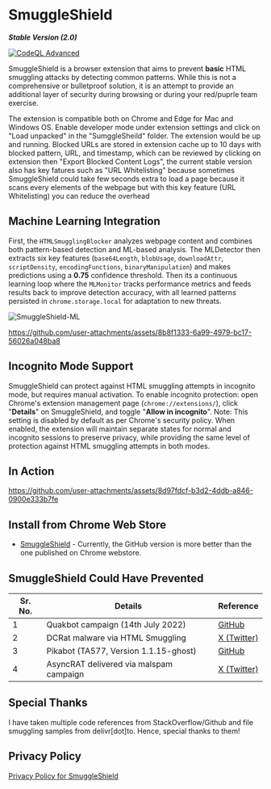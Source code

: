# SmuggleShield
***Stable Version (2.0)***

[![CodeQL Advanced](https://github.com/RootUp/SmuggleShield/actions/workflows/codeql.yml/badge.svg)](https://github.com/RootUp/SmuggleShield/actions/workflows/codeql.yml)

SmuggleShield is a browser extension that aims to prevent **basic** HTML smuggling attacks by detecting common patterns. While this is not a comprehensive or bulletproof solution, it is an attempt to provide an additional layer of security during browsing or during your red/puprle team exercise.

The extension is compatible both on Chrome and Edge for Mac and Windows OS. Enable developer mode under extension settings and click on "Load unpacked" in the "SumggleSheild" folder. The extension would be up and running. Blocked URLs are stored in extension cache up to 10 days with blocked pattern, URL, and timestamp, which can be reviewed by clicking on extension then "Export Blocked Content Logs", the current stable version also has key fatures such as "URL Whitelisting" because sometimes SmuggleShield could take few seconds extra to load a page because it scans every elements of the webpage but with this key feature (URL Whitelisting) you can reduce the overhead 

## Machine Learning Integration

First, the `HTMLSmugglingBlocker` analyzes webpage content and combines both pattern-based detection and ML-based analysis. The MLDetector then extracts six key features (`base64Length`, `blobUsage`, `downloadAttr`, `scriptDensity`, `encodingFunctions`, `binaryManipulation`) and makes predictions using a **0.75** confidence threshold. Then its a continuous learning loop where the `MLMonitor` tracks performance metrics and feeds results back to improve detection accuracy, with all learned patterns persisted in `chrome.storage.local` for adaptation to new threats.

![SmuggleShield-ML](https://github.com/user-attachments/assets/043b9f32-b28f-437f-a7c6-1f59e705dc22)

https://github.com/user-attachments/assets/8b8f1333-6a99-4979-bc17-56026a048ba8

## Incognito Mode Support
SmuggleShield can protect against HTML smuggling attempts in incognito mode, but requires manual activation. To enable incognito protection: open Chrome's extension management page (`chrome://extensions/`), click "**Details**" on SmuggleShield, and toggle "**Allow in incognito**". Note: This setting is disabled by default as per Chrome's security policy. When enabled, the extension will maintain separate states for normal and incognito sessions to preserve privacy, while providing the same level of protection against HTML smuggling attempts in both modes.

## In Action

https://github.com/user-attachments/assets/8d97fdcf-b3d2-4ddb-a846-0900e333b7fe

## Install from Chrome Web Store
- [SmuggleShield](https://chromewebstore.google.com/detail/SmuggleShield/lglilndcogcapdkpfllcdlopgffbepce) - Currently, the GitHub version is more better than the one published on Chrome webstore.

## SmuggleShield Could Have Prevented

| **Sr. No.** | **Details**                                | **Reference**                                                                                                                 |
|-------------|--------------------------------------------|-----------------------------------------------------------------------------------------------------------------------------|
| 1           | Quakbot campaign (14th July 2022)          | [GitHub](https://github.com/0xToxin/Malware-IOCs/blob/main/Quakbot/Quakbot-%2014072022)                                    |
| 2           | DCRat malware via HTML Smuggling           | [X (Twitter)](https://x.com/RandomDhiraj/status/1839717748970021027)                                                       |
| 3           | Pikabot (TA577, Version 1.1.15-ghost)      | [GitHub](https://github.com/pr0xylife/Pikabot/blob/main/Pikabot_01.11.2023.txt)                                            |
| 4           | AsyncRAT delivered via malspam campaign    | [X (Twitter)](https://x.com/RandomDhiraj/status/1854182495337476211)                                                       |

## Special Thanks
I have taken multiple code references from StackOverflow/Github and file smuggling samples from delivr[dot]to. Hence, special thanks to them!

## Privacy Policy
[Privacy Policy for SmuggleShield](https://www.inputzero.io/p/smuggelsheild.html)
